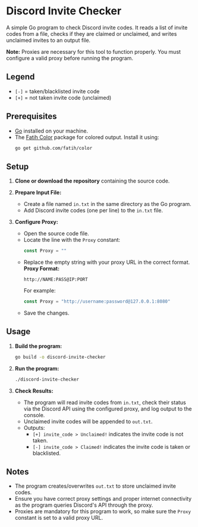 # Discord Invite Checker

A simple Go program to check Discord invite codes. It reads a list of invite codes from a file, checks if they are claimed or unclaimed, and writes unclaimed invites to an output file.

**Note:** Proxies are necessary for this tool to function properly. You must configure a valid proxy before running the program.

## Legend

- `[-]` = taken/blacklisted invite code
- `[+]` = not taken invite code (unclaimed)

## Prerequisites

- [Go](https://golang.org/) installed on your machine.
- The [Fatih Color](https://github.com/fatih/color) package for colored output. Install it using:
  ```bash
  go get github.com/fatih/color
  ```

## Setup

1. **Clone or download the repository** containing the source code.

2. **Prepare Input File:**
   - Create a file named `in.txt` in the same directory as the Go program.
   - Add Discord invite codes (one per line) to the `in.txt` file.

3. **Configure Proxy:**
   - Open the source code file.
   - Locate the line with the `Proxy` constant:
     ```go
     const Proxy = ""
     ```
   - Replace the empty string with your proxy URL in the correct format.  
   **Proxy Format:**  
     ```http
     http://NAME:PASS@IP:PORT
     ```
     For example:
     ```go
     const Proxy = "http://username:password@127.0.0.1:8080"
     ```
   - Save the changes.

## Usage

1. **Build the program:**
   ```bash
   go build -o discord-invite-checker
   ```

2. **Run the program:**
   ```bash
   ./discord-invite-checker
   ```

3. **Check Results:**
   - The program will read invite codes from `in.txt`, check their status via the Discord API using the configured proxy, and log output to the console.
   - Unclaimed invite codes will be appended to `out.txt`.
   - Outputs:
     - `[+] invite_code > Unclaimed!` indicates the invite code is not taken.
     - `[-] invite_code > Claimed!` indicates the invite code is taken or blacklisted.

## Notes

- The program creates/overwrites `out.txt` to store unclaimed invite codes.
- Ensure you have correct proxy settings and proper internet connectivity as the program queries Discord's API through the proxy.
- Proxies are mandatory for this program to work, so make sure the `Proxy` constant is set to a valid proxy URL.
